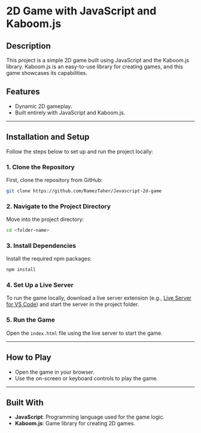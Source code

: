 # 2D Game with JavaScript and Kaboom.js

## Description
This project is a simple 2D game built using JavaScript and the Kaboom.js library. Kaboom.js is an easy-to-use library for creating games, and this game showcases its capabilities.

## Features
- Dynamic 2D gameplay.
- Built entirely with JavaScript and Kaboom.js.

---

## Installation and Setup
Follow the steps below to set up and run the project locally:

### 1. Clone the Repository
First, clone the repository from GitHub:
```bash
git clone https://github.com/RamezTaher/Javascript-2d-game
```

### 2. Navigate to the Project Directory
Move into the project directory:
```bash
cd <folder-name>
```

### 3. Install Dependencies
Install the required npm packages:
```bash
npm install
```

### 4. Set Up a Live Server
To run the game locally, download a live server extension (e.g., [Live Server for VS Code](https://marketplace.visualstudio.com/items?itemName=ritwickdey.LiveServer)) and start the server in the project folder.

### 5. Run the Game
Open the `index.html` file using the live server to start the game.

---

## How to Play
- Open the game in your browser.
- Use the on-screen or keyboard controls to play the game.

---

## Built With
- **JavaScript**: Programming language used for the game logic.
- **Kaboom.js**: Game library for creating 2D games.

